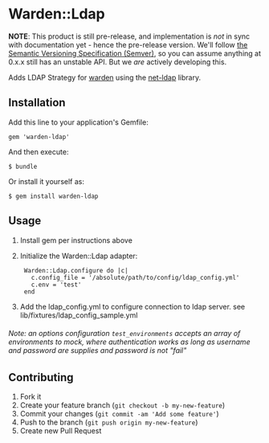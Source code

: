 # Warden::Ldap

**NOTE**: This product is still pre-release, and implementation is *not* in sync with documentation yet - hence the pre-release version.  We'll follow [the Semantic Versioning Specification (Semver)](http://semver.org/), so you can assume anything at 0.x.x still has an unstable API.  But we *are* actively developing this.

Adds LDAP Strategy for [warden](https://github.com/hassox/warden) using the [net-ldap](http://net-ldap.rubyforge.org/Net/LDAP.html) library.

## Installation

Add this line to your application's Gemfile:

    gem 'warden-ldap'

And then execute:

    $ bundle

Or install it yourself as:

    $ gem install warden-ldap

## Usage

1. Install gem per instructions above
2. Initialize the Warden::Ldap adapter:
	
    	Warden::Ldap.configure do |c|
      	  c.config_file = '/absolute/path/to/config/ldap_config.yml'
      	  c.env = 'test'
    	end
    
3. Add the ldap_config.yml to configure connection to ldap server. see lib/fixtures/ldap_config_sample.yml

###### Note: an options configuration `test_environments` accepts an array of environments to mock, where authentication works as long as username and password are supplies and password is not "fail"

## Contributing

1. Fork it
2. Create your feature branch (`git checkout -b my-new-feature`)
3. Commit your changes (`git commit -am 'Add some feature'`)
4. Push to the branch (`git push origin my-new-feature`)
5. Create new Pull Request
